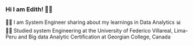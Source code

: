 ### Hi I am Edith! 🙂👋

👩‍💻 I am System Engineer sharing about my learnings in Data Analytics 📊 <br/>
👩‍🎓 Studied system Engineering at the University of Federico Villareal, Lima-Peru
and Big data Analytic Certification at Georgian College, Canada 



